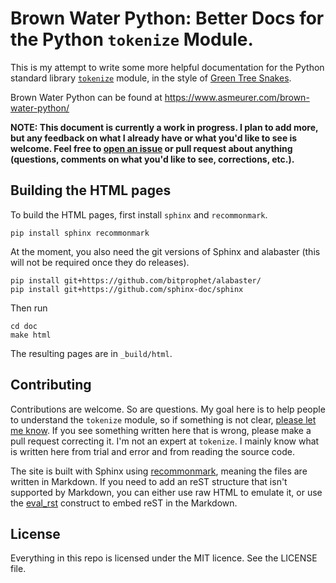 Brown Water Python: Better Docs for the Python `tokenize` Module.
=================================================================

This is my attempt to write some more helpful documentation for the Python
standard library [`tokenize`](https://docs.python.org/3/library/tokenize.html)
module, in the style of [Green Tree
Snakes](https://greentreesnakes.readthedocs.io/).

Brown Water Python can be found at
https://www.asmeurer.com/brown-water-python/

**NOTE: This document is currently a work in progress. I plan to add more, but
any feedback on what I already have or what you'd like to see is welcome. Feel
free to [open an issue](https://github.com/asmeurer/brown-water-python/issues)
or pull request about anything (questions, comments on what you'd like to see,
corrections, etc.).**

## Building the HTML pages

To build the HTML pages, first install `sphinx` and `recommonmark`.

    pip install sphinx recommonmark

At the moment, you also need the git versions of Sphinx and alabaster (this
will not be required once they do releases).

    pip install git+https://github.com/bitprophet/alabaster/
    pip install git+https://github.com/sphinx-doc/sphinx

Then run

    cd doc
    make html

The resulting pages are in `_build/html`.

## Contributing

Contributions are welcome. So are questions. My goal here is to help people to
understand the `tokenize` module, so if something is not clear, [please let me
know](https://github.com/asmeurer/brown-water-python/issues). If you see
something written here that is wrong, please make a pull request correcting
it. I'm not an expert at `tokenize`. I mainly know what is written here from
trial and error and from reading the source code.

The site is built with Sphinx using
[recommonmark](https://recommonmark.readthedocs.io/), meaning the files are
written in Markdown. If you need to add an reST structure that isn't supported
by Markdown, you can either use raw HTML to emulate it, or use the
[eval_rst](https://recommonmark.readthedocs.io/en/latest/auto_structify.html#embed-restructuredtext)
construct to embed reST in the Markdown.

## License

Everything in this repo is licensed under the MIT licence. See the LICENSE
file.
